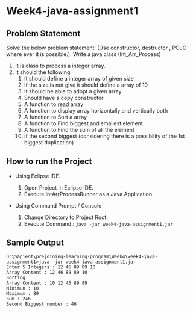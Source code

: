 # Week4-java-assignment1

## Problem Statement 

Solve the below problem statement: (Use constructor, destructor , POJO where ever it is possible.).
Write a java class (Int_Arr_Process) 

1.	It is class to process a integer array.
1.	It should the following
    1.	It should define a integer array of given size
    1.	If the size is not give it should define  a array of 10
    1.	It should be able to adopt a given array
    1.	Should have a copy constructor
    1.	A function to read array
    1.	A function to display array horizontally  and vertically both
    1.	A function to Sort a array
    1.	A function to Find biggest and smallest element
    1.	A function to  Find the sum of all the element
    1. If the second biggest (considering there is a possibility of the 1st biggest duplication)


## How to run the Project

* Using Eclipse IDE.
    1. Open Project in Eclipse IDE.
    2. Execute IntArrProcessRunner as a Java Application.

* Using Command Prompt / Console
    1. Change Directory to Project Root.
    2. Execute Command : `java -jar week4-java-assignment1.jar`

## Sample Output

    D:\Sapient\prejoining-learning-program\Week4\week4-java-assignment1>java -jar week4-java-assignment1.jar
    Enter 5 Integers : 12 46 89 89 10
    Array Content : 12 46 89 89 10
    Sorting
    Array Content : 10 12 46 89 89
    Minimun : 10
    Maximum : 89
    Sum : 246
    Second Biggest number : 46
